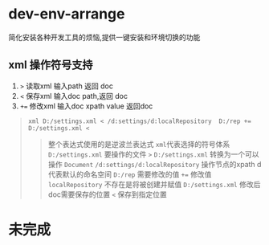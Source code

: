 # dev-env-arrange
简化安装各种开发工具的烦恼,提供一键安装和环境切换的功能

## xml 操作符号支持

1. `>`   读取xml  输入path     返回 doc
2. `<`   保存xml  输入doc path,返回 doc 
3. `+=`  修改xml  输入doc xpath value 返回doc

> `xml D:/settings.xml < /d:settings/d:localRepository  D:/rep += D:/settings.xml <`
>> 整个表达式使用的是逆波兰表达式 
>> `xml`代表选择的符号体系 
>> `D:/settings.xml` 要操作的文件 
>> `>`  `D:/settings.xml` 转换为一个可以操作 `Document`
>> `/d:settings/d:localRepository` 操作节点的xpath
>> d 代表默认的命名空间
>> `D:/rep` 需要修改的值
>> `+=` 修改值 `localRepository` 不存在是将被创建并赋值
>> `D:/settings.xml` 修改后doc需要保存的位置
>> `<` 保存到指定位置


# 未完成
